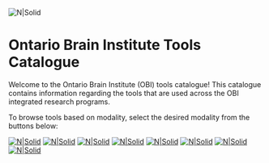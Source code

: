 ![N|Solid](OBI-Banner.png)

# Ontario Brain Institute Tools Catalogue

Welcome to the Ontario Brain Institute (OBI) tools catalogue! This catalogue contains information regarding the tools that are used across the OBI integrated research programs. 

To browse tools based on modality, select the desired modality from the buttons below:

[![N|Solid](ImagingButton.png)](Imaging-Link)
[![N|Solid](ClinicalButton.png)](Clinical-Link)
[![N|Solid](MolecularButton.png)](Molecular-Link)
[![N|Solid](GenomicsButton.png)](Genomics-Link)
[![N|Solid](GaitButton.png)](Gait-Link)
[![N|Solid](WearablesButton.png)](Wearables-Link)
[![N|Solid](EyetrackingButton.png)](EyeTracking-Link)
[![N|Solid](RetinalImagingButton.png)](RetinalImaging-Link)
